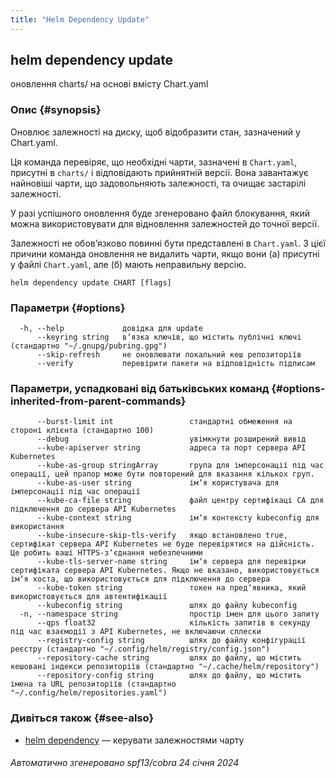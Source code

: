 ```yaml
---
title: "Helm Dependency Update"
---
```


## helm dependency update

оновлення charts/ на основі вмісту Chart.yaml

### Опис {#synopsis}

Оновлює залежності на диску, щоб відобразити стан, зазначений у Chart.yaml.

Ця команда перевіряє, що необхідні чарти, зазначені в `Chart.yaml`, присутні в `charts/` і відповідають прийнятній версії. Вона завантажує найновіші чарти, що задовольняють залежності, та очищає застарілі залежності.

У разі успішного оновлення буде згенеровано файл блокування, який можна використовувати для відновлення залежностей до точної версії.

Залежності не обовʼязково повинні бути представлені в `Chart.yaml`. З цієї причини команда оновлення не видалить чарти, якщо вони (а) присутні у файлі `Chart.yaml`, але (б) мають неправильну версію.

```none
helm dependency update CHART [flags]
```

### Параметри {#options}

```none
  -h, --help             довідка для update
      --keyring string   вʼязка ключів, що містить публічні ключі (стандартно "~/.gnupg/pubring.gpg")
      --skip-refresh     не оновлювати локальний кеш репозиторіїв
      --verify           перевірити пакети на відповідність підписам
```

### Параметри, успадковані від батьківських команд {#options-inherited-from-parent-commands}

```none
      --burst-limit int                 стандартні обмеження на стороні клієнта (стандартно 100)
      --debug                           увімкнути розширений вивід
      --kube-apiserver string           адреса та порт сервера API Kubernetes
      --kube-as-group stringArray       група для імперсонації під час операції, цей прапор може бути повторений для вказання кількох груп.
      --kube-as-user string             імʼя користувача для імперсонації під час операції
      --kube-ca-file string             файл центру сертифікаці СА для підключення до сервера API Kubernetes
      --kube-context string             імʼя контексту kubeconfig для використання
      --kube-insecure-skip-tls-verify   якщо встановлено true, сертифікат сервера API Kubernetes не буде перевірятися на дійсність. Це робить ваші HTTPS-зʼєднання небезпечними
      --kube-tls-server-name string     імʼя сервера для перевірки сертифіката сервера API Kubernetes. Якщо не вказано, використовується імʼя хоста, що використовується для підключення до сервера
      --kube-token string               токен на предʼявника, який використовується для автентифікації
      --kubeconfig string               шлях до файлу kubeconfig
  -n, --namespace string                простір імен для цього запиту
      --qps float32                     кількість запитів в секунду під час взаємодії з API Kubernetes, не включаючи сплески
      --registry-config string          шлях до файлу конфігурації реєстру (стандартно "~/.config/helm/registry/config.json")
      --repository-cache string         шлях до файлу, що містить кешовані індекси репозиторіїв (стандартно "~/.cache/helm/repository")
      --repository-config string        шлях до файлу, що містить імена та URL репозиторіїв (стандартно "~/.config/helm/repositories.yaml")
```

### Дивіться також {#see-also}

* [helm dependency](helm_dependency.md) — керувати залежностями чарту

###### Автоматично згенеровано spf13/cobra 24 січня 2024
